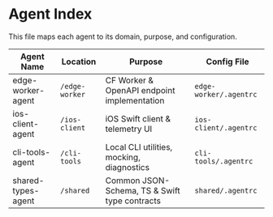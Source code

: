 # Agent Index

This file maps each agent to its domain, purpose, and configuration.

| Agent Name            | Location        | Purpose                                        | Config File              |
|-----------------------|-----------------|------------------------------------------------|--------------------------|
| edge-worker-agent     | `/edge-worker`  | CF Worker & OpenAPI endpoint implementation    | `edge-worker/.agentrc`   |
| ios-client-agent      | `/ios-client`   | iOS Swift client & telemetry UI                | `ios-client/.agentrc`    |
| cli-tools-agent       | `/cli-tools`    | Local CLI utilities, mocking, diagnostics      | `cli-tools/.agentrc`     |
| shared-types-agent    | `/shared`       | Common JSON-Schema, TS & Swift type contracts | `shared/.agentrc`        |

